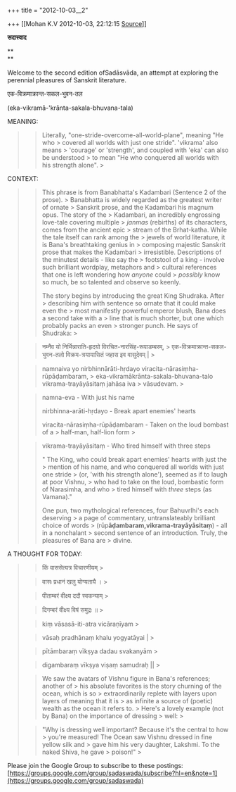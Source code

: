 +++
title = "2012-10-03__2"

+++
[[Mohan K.V	2012-10-03, 22:12:15 [Source](https://groups.google.com/g/sadaswada/c/GxK13Ty-Ujg)]]



**सदास्वाद**

**  
**

Welcome to the second edition ofSadāsvāda, an attempt at exploring the perennial pleasures of Sanskrit literature.

  

एक-विक्रमाक्रान्त-सकल-भुवन-तल

(eka-vikramā-'krānta-sakala-bhuvana-tala)

  

MEANING:

> 
> > Literally, "one-stride-overcome-all-world-plane", meaning "He who > covered all worlds with just one stride". 'vikrama' also means > 'courage' or 'strength', and coupled with 'eka' can also be understood > to mean "He who conquered all worlds with his strength alone". >
> 

  

CONTEXT:

> 
> > This phrase is from Banabhatta's Kadambari (Sentence 2 of the prose). > Banabhatta is widely regarded as the greatest writer of ornate > Sanskrit prose, and the Kadambari his magnum opus. The story of the > Kadambari, an incredibly engrossing love-tale covering multiple > *janmas* (rebirths) of its characters, comes from the ancient epic > stream of the Brhat-katha. While the tale itself can rank among the > jewels of world literature, it is Bana's breathtaking genius in > composing majestic Sanskrit prose that makes the Kadambari > irresistible. Descriptions of the minutest details - like say the > footstool of a king - involve such brilliant wordplay, metaphors and > cultural references that one is left wondering how *anyone* could > *possibly* know so much, be so talented and observe so keenly.
> > 
> > 
> >   
> > 
> > 
> > The story begins by introducing the great King Shudraka. After > describing him with sentence so ornate that it could make even the > most manifestly powerful emperor blush, Bana does a second take with a > line that is much shorter, but one which probably packs an even > stronger punch. He says of Shudraka: >
> 
> > 
> >   
> > 
> > 
> > नम्नैव यो निर्भिन्नाराति-हृदयो विरचित-नारसिंह-रूपाडम्बरम्, > एक-विक्रमाक्रान्त-सकल-भुवन-तलो विक्रम-त्रयायासितं जहास इव वासुदेवम् \| >
> 
> > 
> >   
> > 
> > 
> > namnaiva yo nirbhinnārāti-hṛdayo viracita-nārasiṃha-rūpāḍambaram, > eka-vikramākrānta-sakala-bhuvana-talo vikrama-trayāyāsitaṃ jahāsa iva > vāsudevam. >
> 
> > 
> >   
> > 
> > 
> > namna-eva - With just his name
> > 
> > 
> > nirbhinna-arāti-hṛdayo - Break apart enemies' hearts
> > 
> > 
> > viracita-nārasiṃha-rūpāḍambaram - Taken on the loud bombast of a > half-man, half-lion form >
> 
> > 
> > vikrama-trayāyāsitaṃ - Who tired himself with three steps
> > 
> > 
> >   
> > 
> > 
> > " The King, who could break apart enemies' hearts with just the > mention of his name, and who conquered all worlds with just one stride > (or, 'with his strength alone'), seemed as if to laugh at poor Vishnu, > who had to take on the loud, bombastic form of Narasimha, and who > tired himself with *three* steps (as Vamana)."
> > 
> > 
> >   
> > 
> > 
> > One pun, two mythological references, four BahuvrIhi's each deserving > a page of commentary, untranslateably brilliant choice of words > (rūp**āḍambaram,**vikrama-tray**āyāsitaṃ**) - all in a nonchalant > second sentence of an introduction. Truly, the pleasures of Bana are > divine.
> > 

  

A THOUGHT FOR TODAY:

  

> 
> > 
> > 
> > किं वाससेत्यत्र विचारणीयम् >
> 
> > 
> > वासः प्रधानं खलु योग्यतायै । >
> 
> > 
> > पीताम्बरं वीक्ष्य ददौ स्वकन्याम् >
> 
> > 
> > दिगम्बरं वीक्ष्य विषं समुद्रः ॥ >
> 
> > 
> > 
> > 
> >   
> > 
> > 
> > 
> > 
> > 
> > kiṃ vāsasā-iti-atra vicāraṇīyam >
> 
> > 
> > vāsaḥ pradhānaṃ khalu yogyatāyai \| >
> 
> > 
> > pītāmbaraṃ vīkṣya dadau svakanyām >
> 
> > 
> > digambaraṃ vīkṣya viṣaṃ samudraḥ \|\| >
> 
> > 
> > 
> > 
> > 
> >   
> > 
> > 
> > We saw the avatars of Vishnu figure in Bana's references; another of > his absolute favorites is the story churning of the ocean, which is so > extraordinarily replete with layers upon layers of meaning that it is > as infinite a source of (poetic) wealth as the ocean it refers to. > Here's a lovely example (not by Bana) on the importance of dressing > well: >
> 
> > 
> >   
> > 
> > 
> > "Why is dressing well important? Because it's the central to how > you're measured! The Ocean saw Vishnu dressed in fine yellow silk and > gave him his very daughter, Lakshmi. To the naked Shiva, he gave > poison!" >
> 
> > 
> >   
> > 

Please join the Google Group to subscribe to these postings:[https://groups.google.com/group/sadaswada/subscribe?hl=en&note=1](https://groups.google.com/group/sadaswada)

  

